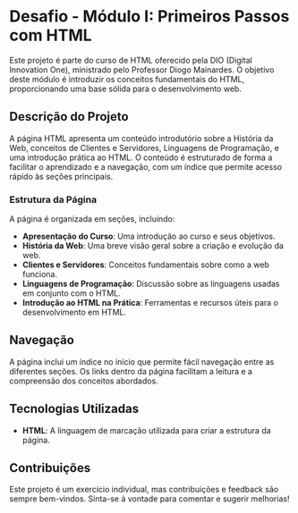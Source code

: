 # Desafio - Módulo I: Primeiros Passos com HTML

Este projeto é parte do curso de HTML oferecido pela DIO (Digital Innovation One), ministrado pelo Professor Diogo Mainardes. O objetivo deste módulo é introduzir os conceitos fundamentais do HTML, proporcionando uma base sólida para o desenvolvimento web.

## Descrição do Projeto

A página HTML apresenta um conteúdo introdutório sobre a História da Web, conceitos de Clientes e Servidores, Linguagens de Programação, e uma introdução prática ao HTML. O conteúdo é estruturado de forma a facilitar o aprendizado e a navegação, com um índice que permite acesso rápido às seções principais.

### Estrutura da Página

A página é organizada em seções, incluindo:

- **Apresentação do Curso**: Uma introdução ao curso e seus objetivos.
- **História da Web**: Uma breve visão geral sobre a criação e evolução da web.
- **Clientes e Servidores**: Conceitos fundamentais sobre como a web funciona.
- **Linguagens de Programação**: Discussão sobre as linguagens usadas em conjunto com o HTML.
- **Introdução ao HTML na Prática**: Ferramentas e recursos úteis para o desenvolvimento em HTML.

## Navegação

A página inclui um índice no início que permite fácil navegação entre as diferentes seções. Os links dentro da página facilitam a leitura e a compreensão dos conceitos abordados.

## Tecnologias Utilizadas

- **HTML**: A linguagem de marcação utilizada para criar a estrutura da página.

## Contribuições

Este projeto é um exercício individual, mas contribuições e feedback são sempre bem-vindos. Sinta-se à vontade para comentar e sugerir melhorias!
